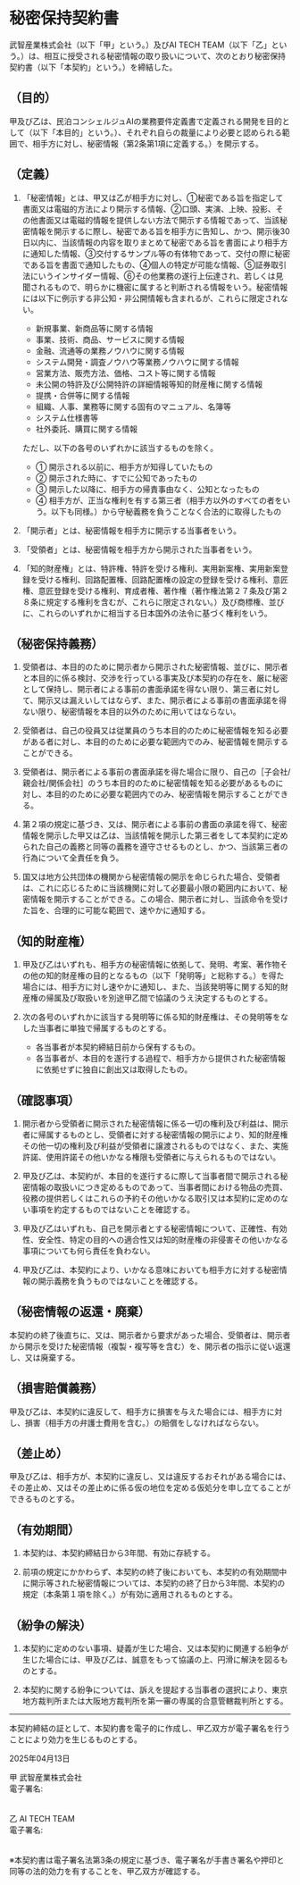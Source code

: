 # 秘密保持契約書

武智産業株式会社（以下「甲」という。）及びAI TECH TEAM（以下「乙」という。）は、相互に授受される秘密情報の取り扱いについて、次のとおり秘密保持契約書（以下「本契約」という。）を締結した。

## （目的）
甲及び乙は、民泊コンシェルジュAIの業務要件定義書で定義される開発を目的として（以下「本目的」という。）、それぞれ自らの裁量により必要と認められる範囲で、相手方に対し、秘密情報（第2条第1項に定義する。）を開示する。

## （定義）
1. 「秘密情報」とは、甲又は乙が相手方に対し、①秘密である旨を指定して書面又は電磁的方法により開示する情報、②口頭、実演、上映、投影、その他書面又は電磁的情報を提供しない方法で開示する情報であって、当該秘密情報を開示するに際し、秘密である旨を相手方に告知し、かつ、開示後30日以内に、当該情報の内容を取りまとめて秘密である旨を書面により相手方に通知した情報、③交付するサンプル等の有体物であって、交付の際に秘密である旨を書面で通知したもの、④個人の特定が可能な情報、⑤証券取引法にいうインサイダー情報、⑥その他業務の遂行上伝達され、若しくは見聞されるもので、明らかに機密に属すると判断される情報をいう。秘密情報には以下に例示する非公知・非公開情報も含まれるが、これらに限定されない。
   - 新規事業、新商品等に関する情報
   - 事業、技術、商品、サービスに関する情報
   - 金融、流通等の業務ノウハウに関する情報
   - システム開発・調査ノウハウ等業務ノウハウに関する情報
   - 営業方法、販売方法、価格、コスト等に関する情報
   - 未公開の特許及び公開特許の詳細情報等知的財産権に関する情報
   - 提携・合併等に関する情報
   - 組織、人事、業務等に関する固有のマニュアル、名簿等
   - システム仕様書等
   - 社外委託、購買に関する情報

   ただし、以下の各号のいずれかに該当するものを除く。
   - ① 開示される以前に、相手方が知得していたもの
   - ② 開示された時に、すでに公知であったもの
   - ③ 開示した以降に、相手方の帰責事由なく、公知となったもの
   - ④ 相手方が、正当な権利を有する第三者（相手方以外のすべての者をいう。以下も同様。）から守秘義務を負うことなく合法的に取得したもの

2. 「開示者」とは、秘密情報を相手方に開示する当事者をいう。

3. 「受領者」とは、秘密情報を相手方から開示された当事者をいう。

4. 「知的財産権」とは、特許権、特許を受ける権利、実用新案権、実用新案登録を受ける権利、回路配置権、回路配置権の設定の登録を受ける権利、意匠権、意匠登録を受ける権利、育成者権、著作権（著作権法第２７条及び第２８条に規定する権利を含むが、これらに限定されない。）及び商標権、並びに、これらのいずれかに相当する日本国外の法令に基づく権利をいう。

## （秘密保持義務）
1. 受領者は、本目的のために開示者から開示された秘密情報、並びに、開示者と本目的に係る検討、交渉を行っている事実及び本契約の存在を、厳に秘密として保持し、開示者による事前の書面承諾を得ない限り、第三者に対して、開示又は漏えいしてはならず、また、開示者による事前の書面承諾を得ない限り、秘密情報を本目的以外のために用いてはならない。

2. 受領者は、自己の役員又は従業員のうち本目的のために秘密情報を知る必要がある者に対し、本目的のために必要な範囲内でのみ、秘密情報を開示することができる。

3. 受領者は、開示者による事前の書面承諾を得た場合に限り、自己の［子会社/親会社/関係会社］のうち本目的のために秘密情報を知る必要があるものに対し、本目的のために必要な範囲内でのみ、秘密情報を開示することができる。

4. 第２項の規定に基づき、又は、開示者による事前の書面の承諾を得て、秘密情報を開示した甲又は乙は、当該情報を開示した第三者をして本契約に定められた自己の義務と同等の義務を遵守させるものとし、かつ、当該第三者の行為について全責任を負う。

5. 国又は地方公共団体の機関から秘密情報の開示を命じられた場合、受領者は、これに応じるために当該機関に対して必要最小限の範囲内において、秘密情報を開示することができる。この場合、開示者に対し、当該命令を受けた旨を、合理的に可能な範囲で、速やかに通知する。

## （知的財産権）
1. 甲及び乙はいずれも、相手方の秘密情報に依拠して、発明、考案、著作物その他の知的財産権の目的となるもの（以下「発明等」と総称する。）を得た場合には、相手方に対し速やかに通知し、また、当該発明等に関する知的財産権の帰属及び取扱いを別途甲乙間で協議のうえ決定するものとする。

2. 次の各号のいずれかに該当する発明等に係る知的財産権は、その発明等をなした当事者に単独で帰属するものとする。
   - 各当事者が本契約締結日前から保有するもの。
   - 各当事者が、本目的を遂行する過程で、相手方から提供された秘密情報に依拠せずに独自に創出又は取得したもの。

## （確認事項）
1. 開示者から受領者に開示された秘密情報に係る一切の権利及び利益は、開示者に帰属するものとし、受領者に対する秘密情報の開示により、知的財産権その他一切の権利及び利益が受領者に譲渡されるものではなく、また、実施許諾、使用許諾その他いかなる権限も受領者に与えられるものではない。

2. 甲及び乙は、本契約が、本目的を遂行するに際して当事者間で開示される秘密情報の取扱いにつき定めるものであって、当事者間における物品の売買、役務の提供若しくはこれらの予約その他いかなる取引又は本契約に定めのない事項を約定するものではないことを確認する。

3. 甲及び乙はいずれも、自己を開示者とする秘密情報について、正確性、有効性、安全性、特定の目的への適合性又は知的財産権の非侵害その他いかなる事項についても何ら責任を負わない。

4. 甲及び乙は、本契約により、いかなる意味においても相手方に対する秘密情報の開示義務を負うものではないことを確認する。

## （秘密情報の返還・廃棄）
本契約の終了後直ちに、又は、開示者から要求があった場合、受領者は、開示者から開示を受けた秘密情報（複製・複写等を含む）を、開示者の指示に従い返還し、又は廃棄する。

## （損害賠償義務）
甲及び乙は、本契約に違反して、相手方に損害を与えた場合には、相手方に対し、損害（相手方の弁護士費用を含む。）の賠償をしなければならない。

## （差止め）
甲及び乙は、相手方が、本契約に違反し、又は違反するおそれがある場合には、その差止め、又はその差止めに係る仮の地位を定める仮処分を申し立てることができるものとする。

## （有効期間）
1. 本契約は、本契約締結日から3年間、有効に存続する。

2. 前項の規定にかかわらず、本契約の終了後においても、本契約の有効期間中に開示等された秘密情報については、本契約の終了日から3年間、本契約の規定（本条第１項を除く。）が有効に適用されるものとする。

## （紛争の解決）
1. 本契約に定めのない事項、疑義が生じた場合、又は本契約に関連する紛争が生じた場合には、甲及び乙は、誠意をもって協議の上、円滑に解決を図るものとする。

2. 本契約に関する紛争については、訴えを提起する当事者の選択により、東京地方裁判所または大阪地方裁判所を第一審の専属的合意管轄裁判所とする。

---

本契約締結の証として、本契約書を電子的に作成し、甲乙双方が電子署名を行うことにより効力を生じるものとする。

2025年04月13日

甲	武智産業株式会社  
    電子署名: 
<br>
<br>
<br>
乙	AI TECH TEAM  
    電子署名: 
<br>
<br>
<br>
※本契約書は電子署名法第3条の規定に基づき、電子署名が手書き署名や押印と同等の法的効力を有することを、甲乙双方が確認する。